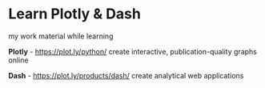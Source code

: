 # Learn Plotly & Dash

my work material while learning

**Plotly** - https://plot.ly/python/
create interactive, publication-quality graphs online

**Dash** -  https://plot.ly/products/dash/
create analytical web applications 
